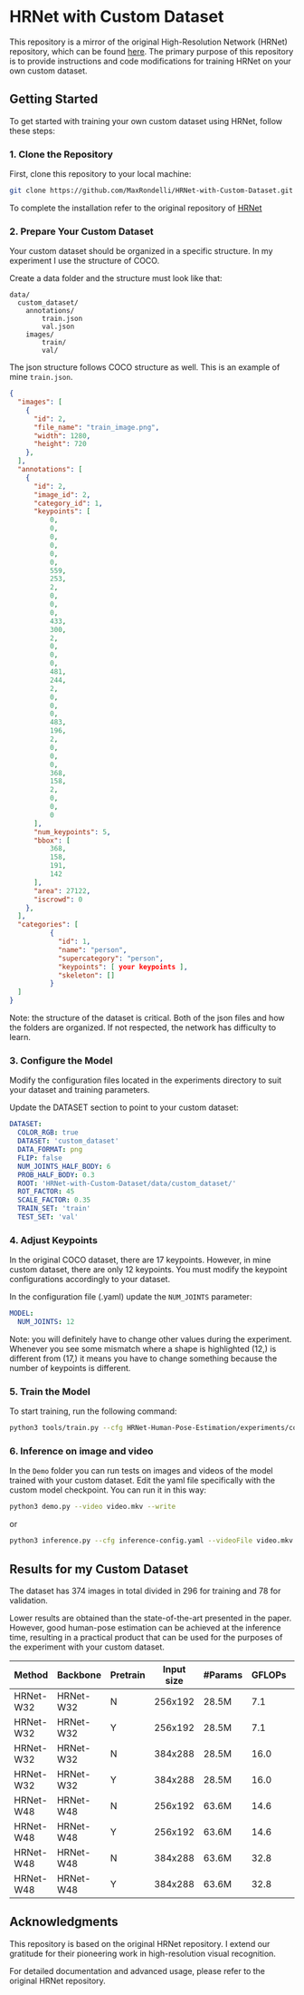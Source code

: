 # HRNet with Custom Dataset

This repository is a mirror of the original High-Resolution Network (HRNet) repository, which can be found [here](https://github.com/leoxiaobin/deep-high-resolution-net.pytorch). The primary purpose of this repository is to provide instructions and code modifications for training HRNet on your own custom dataset.

## Getting Started

To get started with training your own custom dataset using HRNet, follow these steps:

### 1. Clone the Repository

First, clone this repository to your local machine:

```bash
git clone https://github.com/MaxRondelli/HRNet-with-Custom-Dataset.git
```
To complete the installation refer to the original repository of [HRNet](https://github.com/leoxiaobin/deep-high-resolution-net.pytorch)

### 2. Prepare Your Custom Dataset
Your custom dataset should be organized in a specific structure. In my experiment I use the structure of COCO. 

Create a data folder and the structure must look like that: 
```
data/
  custom_dataset/
    annotations/
        train.json
        val.json
    images/
        train/
        val/
```
The json structure follows COCO structure as well. This is an example of mine `train.json`.
```json
{
  "images": [
    {
      "id": 2,
      "file_name": "train_image.png",
      "width": 1280,
      "height": 720
    }, 
  ],
  "annotations": [
    {
      "id": 2,
      "image_id": 2,
      "category_id": 1,
      "keypoints": [
          0,
          0,
          0,
          0,
          0,
          0,
          559,
          253,
          2,
          0,
          0,
          0,
          433,
          300,
          2,
          0,
          0,
          0,
          481,
          244,
          2,
          0,
          0,
          0,
          483,
          196,
          2,
          0,
          0,
          0,
          368,
          158,
          2,
          0,
          0,
          0
      ],
      "num_keypoints": 5,
      "bbox": [
          368,
          158,
          191,
          142
      ],
      "area": 27122,
      "iscrowd": 0
    },
  ],
  "categories": [
          {
            "id": 1,
            "name": "person",
            "supercategory": "person",
            "keypoints": [ your keypoints ],
            "skeleton": []
          }
  ]
}
```
Note: the structure of the dataset is critical. Both of the json files and how the folders are organized. If not respected, the network has difficulty to learn.

### 3. Configure the Model
Modify the configuration files located in the experiments directory to suit your dataset and training parameters. 

Update the DATASET section to point to your custom dataset:

```yaml
DATASET:
  COLOR_RGB: true
  DATASET: 'custom_dataset'
  DATA_FORMAT: png
  FLIP: false
  NUM_JOINTS_HALF_BODY: 6
  PROB_HALF_BODY: 0.3
  ROOT: 'HRNet-with-Custom-Dataset/data/custom_dataset/'
  ROT_FACTOR: 45
  SCALE_FACTOR: 0.35
  TRAIN_SET: 'train'
  TEST_SET: 'val'
```
### 4. Adjust Keypoints
In the original COCO dataset, there are 17 keypoints. However, in mine custom dataset, there are only 12 keypoints. You must modify the keypoint configurations accordingly to your dataset.

In the configuration file (.yaml) update the `NUM_JOINTS` parameter:
```yaml
MODEL:
  NUM_JOINTS: 12
```
Note: you will definitely have to change other values during the experiment. Whenever you see some mismatch where a shape is highlighted (12,) is different from (17,) it means you have to change something because the number of keypoints is different.

### 5. Train the Model
To start training, run the following command:
```bash
python3 tools/train.py --cfg HRNet-Human-Pose-Estimation/experiments/coco/hrnet/w48_384x288_adam_lr1e-3.yaml
```

### 6. Inference on image and video
In the `Demo` folder you can run tests on images and videos of the model trained with your custom dataset. Edit the yaml file specifically with the custom model checkpoint.
You can run it in this way: 

```bash
python3 demo.py --video video.mkv --write
```
or
```bash
python3 inference.py --cfg inference-config.yaml --videoFile video.mkv --writeBoxFrames --outputDir /output TEST.MODEL_FILE tools/output/custom_dataset/pose_hrnet/w48_384x288_adam_lr1e-3/model_best.pth
```
## Results for my Custom Dataset
The dataset has 374 images in total divided in 296 for training and 78 for validation.  

Lower results are obtained than the state-of-the-art presented in the paper. However, good human-pose estimation can be achieved at the inference time, resulting in a practical product that can be used for the purposes of the experiment with your custom dataset.

| Method     | Backbone  | Pretrain | Input size | #Params | GFLOPs | AP    | AP<sup>50</sup> | AP<sup>75</sup> | AP<sup>M</sup> | AP<sup>L</sup> | AR    |
|------------|-----------|----------|------------|---------|--------|-------|-----------------|-----------------|----------------|----------------|-------|
| HRNet-W32  | HRNet-W32 | N        | 256x192  | 28.5M   | 7.1    | 0.384 | 0.761           | 0.321           | 0.103          | 0.398          | 0.473 |
| HRNet-W32  | HRNet-W32 | Y        | 256x192  | 28.5M   | 7.1    | 0.394 | 0.792           | 0.274           | 0.129          | 0.405          | 0.528 |
| HRNet-W32  | HRNet-W32 | N        | 384x288  | 28.5M   | 16.0   | 0.384 | 0.795           | 0.278           | 0.129          | 0.397          | 0.492 |
| HRNet-W32  | HRNet-W32 | Y        | 384x288  | 28.5M   | 16.0   | 0.396 | 0.826           | 0.338           | 0.203          | 0.406          | 0.509 |
| HRNet-W48  | HRNet-W48 | N        | 256x192  | 63.6M   | 14.6   | 0.501 | 0.863           | 0.452           | 0.252          | 0.515          | 0.560 |
| HRNet-W48  | HRNet-W48 | Y        | 256x192  | 63.6M   | 14.6   | 0.426 | 0.804           | 0.367           | 0.129          | 0.440          | 0.544 |
| HRNet-W48  | HRNet-W48 | N        | 384x288  | 63.6M   | 32.8   | 0.526 | 0.831           | 0.537           | 0.077          | 0.548          | 0.581 |
| HRNet-W48  | HRNet-W48 | Y        | 384x288  | 63.6M   | 32.8   | **0.568** | **0.950** | **0.579** | **0.253** | **0.584** | **0.665** |

## Acknowledgments
This repository is based on the original HRNet repository. I extend our gratitude for their pioneering work in high-resolution visual recognition.

For detailed documentation and advanced usage, please refer to the original HRNet repository.

